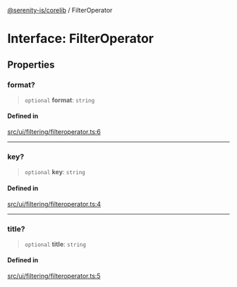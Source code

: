 [@serenity-is/corelib](../README.md) / FilterOperator

# Interface: FilterOperator

## Properties

### format?

> `optional` **format**: `string`

#### Defined in

[src/ui/filtering/filteroperator.ts:6](https://github.com/serenity-is/serenity/blob/master/packages/corelib/src/ui/filtering/filteroperator.ts#L6)

***

### key?

> `optional` **key**: `string`

#### Defined in

[src/ui/filtering/filteroperator.ts:4](https://github.com/serenity-is/serenity/blob/master/packages/corelib/src/ui/filtering/filteroperator.ts#L4)

***

### title?

> `optional` **title**: `string`

#### Defined in

[src/ui/filtering/filteroperator.ts:5](https://github.com/serenity-is/serenity/blob/master/packages/corelib/src/ui/filtering/filteroperator.ts#L5)
